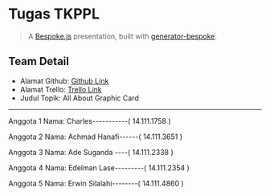# Tugas TKPPL
> A [Bespoke.js](http://markdalgleish.com/projects/bespoke.js) presentation, built with [generator-bespoke](https://github.com/markdalgleish/generator-bespoke).

## Team Detail

* Alamat Github: [Github Link](https://github.com/141113651/TugasAkhir_TKPPL)
* Alamat Trello: [Trello Link](https://trello.com/b/iz59NWku/tkppl)
* Judul Topik: All About Graphic Card

___
                    
Anggota 1
Nama: Charles-----------( 14.111.1758 )

Anggota 2
Nama: Achmad Hanafi------( 14.111.3651 )

Anggota 3
Nama: Ade Suganda ----( 14.111.2338 )

Anggota 4
Nama: Edelman Lase---------( 14.111.2354 )

Anggota 5
Nama: Erwin Silalahi--------( 14.111.4860 )
